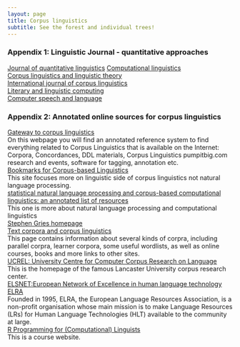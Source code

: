 ```yaml
---
layout: page
title: Corpus linguistics
subtitle: See the forest and individual trees!
---
```












### Appendix 1: Linguistic Journal - quantitative  approaches
[Journal of quantitative linguistics](https://www.tandfonline.com/loi/njql20)
[Computational linguistics](https://www.mitpressjournals.org/loi/coli)
<br>
[Corpus linguistics and linguistic theory](https://www.degruyter.com/view/j/cllt)
<br>
[International journal of corpus linguistics](https://benjamins.com/catalog/ijcl)
<br>
[Literary and linguistic computing](https://global.oup.com/academic/product/literary-and-linguistic-computing-14774615?cc=au&lang=en&)
<br>
[Computer speech and language](https://www.journals.elsevier.com/computer-speech-and-language)

### Appendix 2: Annotated online sources for corpus linguistics

[Gateway to corpus linguistics](http://www.corpus-linguistics.com)
<br>
On this webpage you will find an annotated reference system to find everything related to Corpus Linguistics that is available on the Internet: Corpora, Concordances, DDL materials, Corpus Linguistics pumpitbig.com research and events, software for tagging, annotation etc.
<br>
[Bookmarks for Corpus-based Linguistics](http://martinweisser.org/corpora_site/corpuslinksHOME.html)
<br>
This site focuses more on linguistic side of corpus linguistics not natural language processing.
<br>
[statistical natural language processing and corpus-based computational linguistics: an annotated list of resources](http://nlp.standford.edu/links/statnlp.html)
<br>
This one is more about natural language processing and computational linguistics
<br>
[Stephen Gries homepage](http://www.linguistics.ucsb.edu/faculty/stgries/)
<br>
[Text corpora and corpus linguistics](http://www.athel.com/corpus.html)
<br>
This page contains information about several kinds of corpra, including parallel corpra, learner corpora, some useful wordlists, as well as online courses, books and more links to other sites.
<br>
[UCREL: University Centre for Computer Corpus Research on Language](http://ucrel.lancs.ac.uk/)
<br>
This is the homepage of the famous Lancaster University corpus research center.
<br>
[ELSNET:European Network of Excellence in human language technology](http://www.elsnet.org/)
<br>
[ELRA](http://www.elra.info/)
<br>
Founded in 1995, ELRA, the European Language Resources Association, is a non-profit organisation whose main mission is to make Language Resources (LRs) for Human Language Technologies (HLT) available to the community at large.
<br>
[R Programming for (Computational) Linguists](http://www.stefan-evert.de/SIGIL/potsdam_2007/)
<br>
This is a course website.